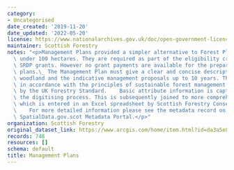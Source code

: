 ```yaml
---
category:
- Uncategorised
date_created: '2019-11-20'
date_updated: '2022-05-20'
license: https://www.nationalarchives.gov.uk/doc/open-government-licence/version/3/
maintainer: Scottish Forestry
notes: "<p>Management Plans provided a simpler alternative to Forest Plans for woodlands\
  \ under 100 hectares. They are required as part of the eligibility criteria for\
  \ SRDP grants. However no grant payments are available for the preparation of management\
  \ plans.\_ The Management Plan must give a clear and concise description of the\
  \ woodland and the indicative management proposals up to 10 years. These must be\
  \ in accordance with the principles of sustainable forest management as defined\
  \ by the UK Forestry Standard.    Basic attribute information is captured during\
  \ the digitising process. This is subsequently joined to more comprehensive information\
  \ which is entered in an Excel spreadsheet by Scottish Forestry Conservancy staff.\
  \    For more detailed information please see the metadata record on Scotland's\
  \ SpatialData.gov.scot Metadata Portal.</p>"
organization: Scottish Forestry
original_dataset_link: https://www.arcgis.com/home/item.html?id=da3a5e8de50a4efaa9f66126cc0d1cad
records: 748
resources: []
schema: default
title: Management Plans
---
```

